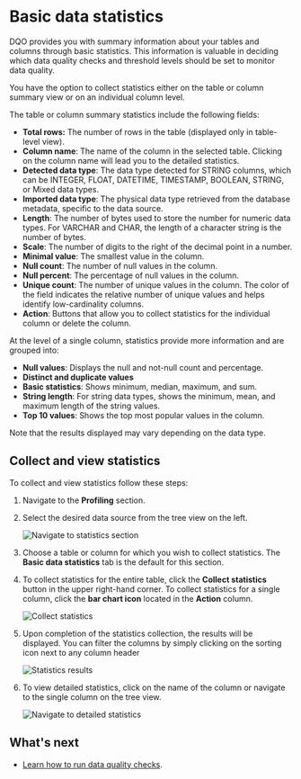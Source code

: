 # Basic data statistics

DQO provides you with summary information about your tables and columns through basic statistics. This information is 
valuable in deciding which data quality checks and threshold levels should be set to monitor data quality.

You have the option to collect statistics either on the table or column summary view or on an individual column level.

The table or column summary statistics include the following fields:

- **Total rows:** The number of rows in the table (displayed only in table-level view).
- **Column name**: The name of the column in the selected table. Clicking on the column name will lead you to the detailed statistics.
- **Detected data type**: The data type detected for STRING columns, which can be INTEGER, FLOAT, DATETIME, TIMESTAMP, BOOLEAN, STRING, or Mixed data types.
- **Imported data type**: The physical data type retrieved from the database metadata, specific to the data source.
- **Length**: The number of bytes used to store the number for numeric data types. For VARCHAR and CHAR, the length of a character string is the number of bytes.
- **Scale**: The number of digits to the right of the decimal point in a number.
- **Minimal value**: The smallest value in the column.
- **Null count**: The number of null values in the column.
- **Null percent**: The percentage of null values in the column.
- **Unique count**: The number of unique values in the column. The color of the field indicates the relative number of unique values and helps identify low-cardinality columns.
- **Action**: Buttons that allow you to collect statistics for the individual column or delete the column.

At the level of a single column, statistics provide more information and are grouped into:

- **Null values**: Displays the null and not-null count and percentage.
- **Distinct and duplicate values**
- **Basic statistics**: Shows minimum, median, maximum, and sum.
- **String length**: For string data types, shows the minimum, mean, and maximum length of the string values.
- **Top 10 values**: Shows the top most popular values in the column.

Note that the results displayed may vary depending on the data type.

## Collect and view statistics

To collect and view statistics follow these steps:

1. Navigate to the **Profiling** section. 

2. Select the desired data source from the tree view on the left.

    ![Navigate to statistics section](https://dqops.com/docs/images/working-with-dqo/statistics/table-statistics.png)

3. Choose a table or column for which you wish to collect statistics. The **Basic data statistics** tab is the default for this section. 

4. To collect statistics for the entire table, click the **Collect statistics** button in the upper right-hand corner. 
    To collect statistics for a single column, click the **bar chart icon** located in the **Action** column.

    ![Collect statistics](https://dqops.com/docs/images/working-with-dqo/statistics/collect-statistics.png)

5. Upon completion of the statistics collection, the results will be displayed. You can filter the columns by simply clicking on
    the sorting icon next to any column header

    ![Statistics results](https://dqops.com/docs/images/working-with-dqo/statistics/statistics-results.png)

6. To view detailed statistics, click on the name of the column or navigate to the single column on the tree view.

    ![Navigate to detailed statistics](https://dqops.com/docs/images/working-with-dqo/statistics/view-detailed-statistics.png)


## What's next

- [Learn how to run data quality checks](../run-data-quality-checks/run-data-quality-checks.md).